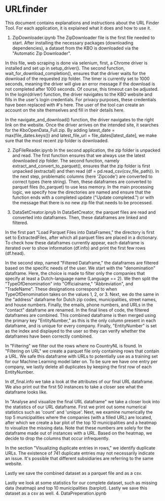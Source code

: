 # URLfinder
This document contains explanations and instructions about the URL Finder Tool. For each application, it is explained what it does and how to use it.

1. ZipDownloader.ipynb
The ZipDownloader file is the first file needed to start. After installing the necessary packages (downloading dependencies), a dataset from the KBO is downloaded via the "Automatic Zip Downloader". 

In this file, web scraping is done via selenium, first, a Chrome driver is installed and set up in setup_driver(). The second function, wait_for_download_completion(), ensures that the driver waits for the download of the requested zip folder. The timer is currently set to 1000 seconds, meaning the driver will give an error message if the download is not completed after 1000 seconds. Of course, this timeout can be adjusted.
In the login(driver) function, the driver navigates to the KBO website and fills in the user's login credentials. For privacy purposes, these credentials have been replaced with #'s here. The user of the tool can create an account on the site themselves and fill in their details here.

In the navigate_and_download() function, the driver navigates to the right link on the website. Once the driver arrives on the intended site, it searches for the KboOpenData_Full.zip. By adding latest_date = max(file_dates.keys()) and latest_file_url = file_dates[latest_date], we make sure that the most recent zip folder is downloaded.

2. ZipFileReader.ipynb
In the second application, the zip folder is unpacked and read. The first function ensures that we always use the latest downloaded zip folder. 
The second function, namely extract_and_convert_to_parquet(), ensures that the zip folder is first unpacked (extractall) and then read (df = pd.read_csv(csv_file_path)). In the next step, problematic columns (here 'Zipcode') are converted to correct types (here string). Then, these dataframes are converted to parquet files (to_parquet) to use less memory.
In the main processing logic, we specify how the directories are named and ensure that the function ends with a completed update ("Update completed.") or with the message that there is no new zip file that needs to be processed.

3. DataSetCreator.ipnyb
In DataSetCreator, the parquet files are read and converted into dataframes. Then, these dataframes are linked and filtered. 

In the first part "Load Parquet Files into DataFrames," the directory is first set to ExtractedFiles, after which all parquet files are placed in a dictionary. To check how these dataframes currently appear, each dataframe is iterated over to show information (df.info) and print the first few rows (df.head).

In the second step, named "Filtered Dataframe," the dataframes are filtered based on the specific needs of the user. We start with the "denomination" dataframe. Here, the choice is made to filter only the companies that specify at least a Dutch-language name (Language == 2). We then split the "TypeOfDenomination" into "Officialname," "Abbreviation", and "TradeName". These designations correspond to when TypeOfDenomination takes on the values 1, 2, or 3. Next, we do the same in the "address" dataframe for Dutch zip codes, municipalities, street names, and house numbers. Finally, the emails, phone numbers, and URLs in the "contact" dataframe are renamed.
In the final lines of code, the filtered dataframes are combined. This combined dataframe is then merged using the primary key "EntityNumber," as this is the only column present in each dataframe, and is unique for every company. Finally, "EntityNumber" is set as the index and displayed to the user so they can verify whether the dataframes have been correctly combined.

In "Filtering" we filter out the rows where no CountryNL is found. In "Filtering on URL" we create a parquet file only containing rows that contain a URL. We safe this dataframe with URLs to potentially use as a training set for our Machine Learning model later on. To be sure we have one entry per company, we lastly delete all duplicates by keeping the first row of each EntityNumber. 

In df_final.info we take a look at the attributes of our final URL dataframe. We also print out the first 50 instances to take a closer see what the dataframe looks like. 

In "Analyse and visualize the final URL dataframe" we take a closer look into the statistics of our URL dataframe. First we print out some numerical statistics such as 'count' and 'unique'. Next, we  examine numerically the top 5 municipalities where the companies (with a filled URL) are located, after which we create a bar plot of the top 10 municipalities and a heatmap to visualize the missing data. Note that these numbers are solely for the dataframe made out of instances with a URL.
Based on the heatmap, we decide to drop the columns that occur infrequently. 

In the section "Visualizing duplicate entries in rows," we identify duplicate URLs. The existence of 741 duplicate entries may not necessarily indicate an issue. It's possible that different subsidiaries are referring to the same website.

Lastly we save the combined dataset as a parquet file and as a csv. 

Lastly we look at some statistics for our complete dataset, such as missing data (heatmap) and top 10 municipalities (barplot). Lastly we save this dataset as a csv as well. 
4. DataPreperation.ipynb